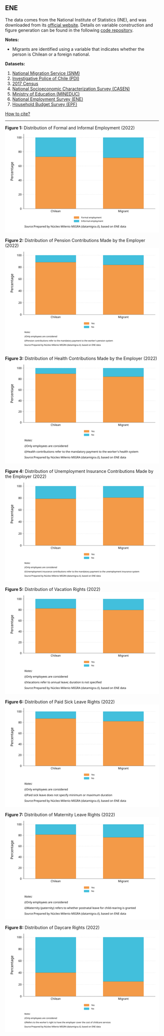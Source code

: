 ## ENE  
The data comes from the National Institute of Statistics (INE), and was downloaded from its [official website](https://www.ine.gob.cl/estadisticas/sociales/mercado-laboral/ocupacion-y-desocupacion). Details on variable construction and figure generation can be found in the following [code repository](https://github.com/NucleoMIGRA/Plataforma_privado/tree/main/bases/ENE).  

**Notes:**  
- Migrants are identified using a variable that indicates whether the person is Chilean or a foreign national.  

**Datasets:**
1. [National Migration Service (SNM)](../eng_md/SNM.md)
2. [Investigative Police of Chile (PDI)](../eng_md/PDI.md)
3. [2017 Census](../eng_md/CENSO.md)
4. [National Socioeconomic Characterization Survey (CASEN)](../eng_md/CASEN.md)
5. [Ministry of Education (MINEDUC)](../eng_md/MINEDUC.md)
6. [National Employment Survey (ENE)](./ENE.md)
7. [Household Budget Survey (EPF)](../eng_md/EPF.md)

[How to cite?](../eng_md/citation.md)

---

**Figure 1:** Distribution of Formal and Informal Employment (2022)  
![figura_1](https://raw.githubusercontent.com/NucleoMIGRA/migra/0429a3751ab6019093f77c141d33ea51fc527140/eng/ENE/figures_svg/figura_1.svg)

**Figure 2:** Distribution of Pension Contributions Made by the Employer (2022)  
![figura_2](https://raw.githubusercontent.com/NucleoMIGRA/migra/0429a3751ab6019093f77c141d33ea51fc527140/eng/ENE/figures_svg/figura_2.svg)

**Figure 3:** Distribution of Health Contributions Made by the Employer (2022)  
![figura_3](https://raw.githubusercontent.com/NucleoMIGRA/migra/0429a3751ab6019093f77c141d33ea51fc527140/eng/ENE/figures_svg/figura_3.svg)

**Figure 4:** Distribution of Unemployment Insurance Contributions Made by the Employer (2022)  
![figura_4](https://raw.githubusercontent.com/NucleoMIGRA/migra/0429a3751ab6019093f77c141d33ea51fc527140/eng/ENE/figures_svg/figura_4.svg)

**Figure 5:** Distribution of Vacation Rights (2022)  
![figura_5](https://raw.githubusercontent.com/NucleoMIGRA/migra/0429a3751ab6019093f77c141d33ea51fc527140/eng/ENE/figures_svg/figura_5.svg)

**Figure 6:** Distribution of Paid Sick Leave Rights (2022)  
![figura_6](https://raw.githubusercontent.com/NucleoMIGRA/migra/0429a3751ab6019093f77c141d33ea51fc527140/eng/ENE/figures_svg/figura_6.svg)

**Figure 7:** Distribution of Maternity Leave Rights (2022)  
![figura_7](https://raw.githubusercontent.com/NucleoMIGRA/migra/0429a3751ab6019093f77c141d33ea51fc527140/eng/ENE/figures_svg/figura_7.svg)

**Figure 8:** Distribution of Daycare Rights (2022)  
![figura_8](https://raw.githubusercontent.com/NucleoMIGRA/migra/0429a3751ab6019093f77c141d33ea51fc527140/eng/ENE/figures_svg/figura_8.svg)

